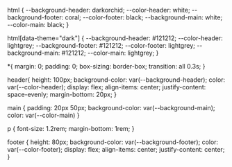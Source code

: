 html {
  --background-header: darkorchid;
  --color-header: white;
  --background-footer: coral;
  --color-footer: black;
  --background-main: white;
  --color-main: black;
}

html[data-theme="dark"] {
  --background-header: #121212;
  --color-header: lightgrey;
  --background-footer: #121212;
  --color-footer: lightgrey;
  --background-main: #121212;
  --color-main: lightgrey;
}

*{
  margin: 0;
  padding: 0;
  box-sizing: border-box;
  transition: all 0.3s;
}

header{
  height: 100px;
  background-color: var(--background-header);
  color: var(--color-header);
  display: flex;
  align-items: center;
  justify-content: space-evenly;
  margin-bottom: 20px;
}

main {
  padding: 20px 50px;
  background-color: var(--background-main);
  color: var(--color-main)
}

p {
  font-size: 1.2rem;
  margin-bottom: 1rem;
}

footer {
  height: 80px;
  background-color: var(--background-footer);
  color: var(--color-footer);
  display: flex;
  align-items: center;
  justify-content: center;
}
